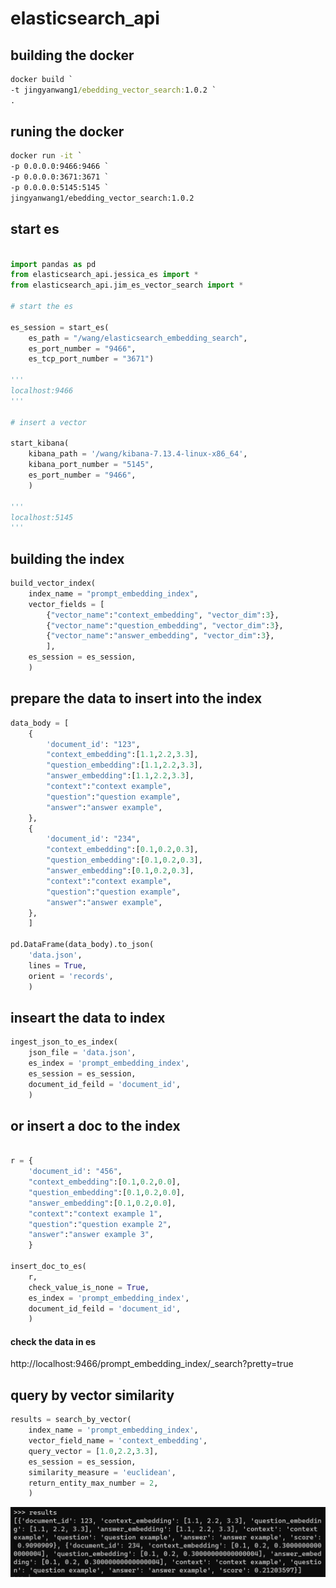 # elasticsearch_api

## building the docker

```cmd
docker build `
-t jingyanwang1/ebedding_vector_search:1.0.2 `
.
```

## runing the docker

```cmd
docker run -it `
-p 0.0.0.0:9466:9466 `
-p 0.0.0.0:3671:3671 `
-p 0.0.0.0:5145:5145 `
jingyanwang1/ebedding_vector_search:1.0.2
```


## start es

```python

import pandas as pd
from elasticsearch_api.jessica_es import *
from elasticsearch_api.jim_es_vector_search import *

# start the es

es_session = start_es(
	es_path = "/wang/elasticsearch_embedding_search",
	es_port_number = "9466",
	es_tcp_port_number = "3671")

'''
localhost:9466
'''

# insert a vector

start_kibana(
	kibana_path = '/wang/kibana-7.13.4-linux-x86_64',
	kibana_port_number = "5145",
	es_port_number = "9466",
	)

'''
localhost:5145
'''

```

## building the index

```python
build_vector_index(
	index_name = "prompt_embedding_index",
	vector_fields = [
		{"vector_name":"context_embedding", "vector_dim":3},
		{"vector_name":"question_embedding", "vector_dim":3},
		{"vector_name":"answer_embedding", "vector_dim":3},
		],
	es_session = es_session,
	)
```
  
## prepare the data to insert into the index

```python
data_body = [
	{
		'document_id': "123",
		"context_embedding":[1.1,2.2,3.3], 
		"question_embedding":[1.1,2.2,3.3], 
		"answer_embedding":[1.1,2.2,3.3], 
		"context":"context example",
		"question":"question example",
		"answer":"answer example",
	},
	{
		'document_id': "234",
		"context_embedding":[0.1,0.2,0.3], 
		"question_embedding":[0.1,0.2,0.3], 
		"answer_embedding":[0.1,0.2,0.3], 
		"context":"context example",
		"question":"question example",
		"answer":"answer example",
	},
	]

pd.DataFrame(data_body).to_json(
	'data.json',
	lines = True,
	orient = 'records',
	)
```


## inseart the data to index


```python
ingest_json_to_es_index(
	json_file = 'data.json',
	es_index = 'prompt_embedding_index',
	es_session = es_session,
	document_id_feild = 'document_id',
	)
```


## or insert a doc to the index

```python

r = {
	'document_id': "456",
	"context_embedding":[0.1,0.2,0.0], 
	"question_embedding":[0.1,0.2,0.0], 
	"answer_embedding":[0.1,0.2,0.0], 
	"context":"context example 1",
	"question":"question example 2",
	"answer":"answer example 3",
	}

insert_doc_to_es(
	r,
	check_value_is_none = True,
	es_index = 'prompt_embedding_index',
	document_id_feild = 'document_id',
	)
```

#### check the data in es
http://localhost:9466/prompt_embedding_index/_search?pretty=true


## query by vector similarity 

```python
results = search_by_vector(
	index_name = 'prompt_embedding_index',
	vector_field_name = 'context_embedding',
	query_vector = [1.0,2.2,3.3],
	es_session = es_session,
	similarity_measure = 'euclidean',
	return_entity_max_number = 2,
	)
```


![results](results.png)
